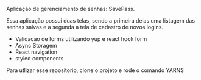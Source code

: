 Aplicação de gerenciamento de senhas: SavePass.

Essa aplicação possui duas telas, sendo a primeira delas uma listagem das senhas salvas e a segunda a tela de cadastro de novos logins.

- Validacao de forms utilizando yup e react hook form
- Async Storagem 
- React navigation 
- styled components

Para utlizar esse repositorio, clone o projeto e rode o comando YARNS